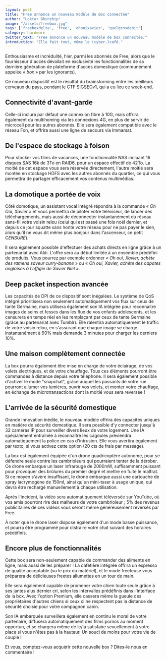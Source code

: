 ```yaml
---
layout: post
title: "Free annonce un nouveau modèle de Box connectée"
author: "Loktar Ghunzhip"
image: "/assets/freebox.jpg"
tags: ['freeboxdelta', 'free', 'ohouixavier', 'quelgrosdebit']
category: hardware
twitter_text: "Free annonce un nouveau modèle de box connectée."
introduction: "Elle fait tout, même le (cyber-)café."
---
```


Enthousiasme et incrédulité, hier, parmi les abonnés de Free, alors que
le fournisseur d'accès dévoilait en exclusivité les fonctionnalités
de sa dernière génération de plateforme d'accès domestique (communément
appelée *« box »* par les ignorants).

Ce nouveau dispositif est le résultat du brainstorming entre les meilleurs
cerveaux du pays, pendant le CTF SIGSEGv1, qui a eu lieu ce week-end.

## Connectivité d'avant-garde

Celle-ci inclura par défaut une connexion fibre à 10G, mais offrira également
du multihoming via les connexions 4G, en plus de servir de microcell pour
les autres abonnés. Elle sera également compatible avec le réseau Fon, et
offrira aussi une ligne de secours via Immarsat.

## De l'espace de stockage à foison

Pour stocker vos films de vacances, une fonctionnalité NAS incluant 16 disques SAS 16k
de 3To en RAID6, pour un espace effectif de 42To. La moitié de cet espace vous sera réservée
directement, l'autre moitié sera montée en stockage HDFS avec les autres abonnés du quartier,
ce qui vous permettra de partager efficacement vos contenus multimédias.

## La domotique a portée de voix

Côté domotique, un assistant vocal intégré répondra à la commande *« Oh Oui, Xavier »* et vous
permettra de piloter votre téléviseur, de lancer des téléchargements, mais aussi de déconnecter
instantanément du réseau sans-fil votre voisin relou (celui qui est passé une fois noël dernier,
et depuis ce jour squatte sans honte votre réseau pour ne pas payer le sien, alors qu'il ne vous
dit même plus bonjour dans l'ascenseur, ce petit *CENSURÉ*).

Il sera également possible d'effectuer des achats directs en ligne grâce à un partenariat avec Aldi. 
L'offre sera au début limitée à un ensemble prédéfini de produits. Vous pourrez par exemple
ordonner *« Oh oui, Xavier, achète des ramens saveur curry-banane »* ou *« Oh oui, Xavier, achète des
capotes anglaises à l'effigie de Xavier Niel »*.

## Deep packet inspection avancée

Les capacités de DPI de ce dispositif sont inégalées. Le système de QoS intégré prioritisera
non seulement automatiquement vos flux sur ceux de tante Germaine, mais utilisera également
son IA intégrée pour reconnaitre images de seins et fesses dans les flux de vos enfants adolescents,
et les censurera en temps réel en les remplaçant par ceux de tante Germaine (grâce au partenariat
avec Tumblr). Elle ralentira automatiquement le traffic de votre voisin relou, en s'assurant
que chaque image se charge instantanément à 90% mais demande 3 minutes pour charger les derniers
10%. 

## Une maison complètement connectée

La box pourra également être mise en charge de votre éclairage, de vos volets électriques,
et de votre chauffage. Tous ces éléments pourront être commandés à distance depuis votre téléphone.
Il sera également possible d'activer le mode "snapchat", grâce auquel les passants de votre rue
pourront allumer vos lumières, ouvrir vos volets, et monter votre chauffage, en échange de
microtransactions dont la moitié vous sera reversée !

## L'arrivée de la sécurité domestique

Grande innovation inédite, le nouveau modèle offrira des capacités uniques en matière de sécurité
domestique. Il sera possible d'y connecter jusqu'à 32 caméras IP pour surveiller divers lieux de
votre logement. Une IA spécialement entraînée à reconnaître les cagoules préviendra automatiquement
la police en cas d'intrusion. Elle vous avertira également par texto, si vous activez cette option
(20 cts de frais par message).

La box est également équipée d'un drone quadricoptère autonome, pour se défendre seule
contre les cambrioleurs qui pourraient tenter de la dérober. Ce drone embarque un
laser infrarouge de 2000mW, suffisamment puissant pour provoquer des brûlures du premier
degré et mettre en fuite le malfrat. Si ce moyen s'avère insuffisant, le drone embarque
aussi une cartouche de spray lacrymogène de 150ml, ainsi qu'un mini-taser à usage unique,
qui devra être rechargé manuellement à chaque utilisation.

Après l'incident, la vidéo sera automatiquement téléversée sur YouTube, où vos amis pourront
rire des malheurs de votre cambrioleur ; 5% des revenus publicitaires de ces vidéos vous seront
même généreusement reversés par Free.

À noter que le drone laser dispose également d'un mode basse puissance, et pourra être programmé
pour distraire votre chat suivant des horaires prédéfinis.

## Encore plus de fonctionnalités

Cette box sera non-seulement capable de commander des aliments en ligne, mais aussi de les préparer !
La cafetière intégrée offrira un expresso de qualité acceptable (vu le prix du matériel), et le mode
freeteuse vous préparera de délicieuses freetes allumettes en un tour de main.

Elle sera également capable de promener votre chien toute seule grâce à ses jantes alus dernier cri,
selon les intervalles prédéfinis
dans l'interface de la box. Avec l'option Premium, elle cassera même la gueule des propriétaires
d'autres chiens si ceux ci ne respectent pas la distance de sécurité choisie pour votre compagnon canin.

Son IA embarquée surveillera également en continu le moral de votre partenaire, diffusera automatiquement
des films pornos au moment opportun, et se chargera même de le/la
satisfaire sexuellement à votre place si vous n'êtes pas à la hauteur.
Un souci de moins pour votre vie de couple !

Et vous, comptez-vous acquérir cette nouvelle box ? Dites-le nous en commentaire !

